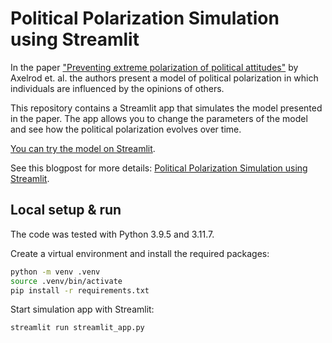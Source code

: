 # Political Polarization Simulation using Streamlit
In the paper ["Preventing extreme polarization of political attitudes"](https://www.pnas.org/content/118/50/e2102139118) by Axelrod et. al. the authors present a model of political polarization in which individuals are influenced by the opinions of others.

This repository contains a Streamlit app that simulates the model presented in the paper. The app allows you to change the parameters of the model and see how the political polarization evolves over time. 

[You can try the model on Streamlit](https://bhundt-polarization-simulation.streamlit.app).

See this blogpost for more details: [Political Polarization Simulation using Streamlit](). 

## Local setup & run
The code was tested with Python 3.9.5 and 3.11.7. 

Create a virtual environment and install the required packages:
```bash
python -m venv .venv
source .venv/bin/activate
pip install -r requirements.txt
```

Start simulation app with Streamlit:
```bash
streamlit run streamlit_app.py
```